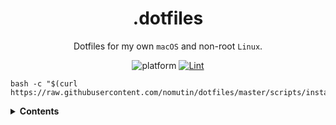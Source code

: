 <div align="center">

# .dotfiles

Dotfiles for my own `macOS` and non-root `Linux`.

![platform](https://img.shields.io/badge/platform-macOS%20|%20Linux-blue)
[![Lint](https://github.com/nomutin/dotfiles/actions/workflows/lint.yaml/badge.svg)](https://github.com/nomutin/dotfiles/actions/workflows/lint.yaml)

</div>

```shell
bash -c "$(curl https://raw.githubusercontent.com/nomutin/dotfiles/master/scripts/install.sh)"
```

<details>

<summary><strong>Contents</strong></summary>

### Shell

* [zsh](https://www.zsh.org): ![platform](https://img.shields.io/badge/platform-macOS-blue)
* [bash](https://www.gnu.org/software/bash/): for Linux

### Package Manager

* [Homebrew](https://brew.sh): for macOS
* [mise](https://mise.jdx.dev/): for macOS and Linux

### Terminal Emulator

* [iterm2](https://iterm2.com): for macOS

### Terminal Multiplexer

* [zellij](https://zellij.dev): for macOS and Linux

</details>
